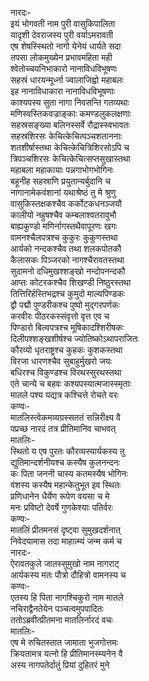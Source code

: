 नारदः-  
इयं भोगवती नाम पुरी वासुकिपालिता  
यादृशी देवराजस्य पुरी वर्याऽमरावती  
एष शेषस्स्थितो नागो येनेयं धार्यते सदा  
तपसा लोकमुख्येन प्रभावमहिता मही  
श्वेतोच्चयनिभाकारो नानाविधविभूषणः  
सहस्रं धारयन्मूर्ध्ना ज्वालाजिह्वो महाबलः  
इह नानाविधाकारा नानाविधविभूषणाः  
काश्यपस्य सुता नागा निवसन्ति गतव्यथाः  
मणिस्वस्तिकवज्राङ्काः कमण्डलुकलक्षणाः  
सहस्रसङ्ख्या बलिनस्सर्वे रौद्रास्स्वभावतः  
सहस्रशिरसः केचित्केचित्पञ्चशताननाः  
शतशीर्षास्तथा केचित्केचित्रिशिरसोऽपि च  
त्रिपञ्चशिरसः केचित्केचित्सप्तसुखास्तथा  
महाबला महाकायाः पन्नगाभोगभोगिनः  
बहूनीह सहस्राणि प्रयुतान्यर्बुदानि च  
नागानामेकवंशानां यथाश्रेष्ठं तु मे श्रुणु  
वासुकिस्तक्षकश्चैव कर्कोटकधनञ्जयौ  
कालीयो नहुषश्चैव कम्बलाश्वतरावुभौ  
बाह्यकुण्डो मणिर्नागस्तथैवापूरणः खगः  
वामनश्चैलपत्रश्च कुकुरः कुकुणस्तथा  
आर्यको नन्दकश्चैव तथा शलकपोतकौ  
कैलासकः पिञ्जरको नागश्चैरावतस्तथा  
सुदामनो दधिमुखश्शङ्खो नन्दोपनन्दकौ  
आप्तः कोटरकश्चैव शिखण्डी निष्ठुरस्तथा  
तित्तिरिर्हस्तिभद्रश्च कुमुदो माल्यपिण्डकः  
द्वौ पद्मौ पुण्डरीकश्च पुष्पो मुद्गरपर्णकः  
करवीरः पीठरकस्संवृत्तो वृत्त एव च  
पिण्डारो बिल्वपत्रश्च मूषिकादश्शिरीषकः  
दिलीपश्शङ्खशीर्षश्च ज्योतिष्कोऽथापराजितः  
कौरव्यो धृतराष्ट्रश्च कुहकः कुशकस्तथा  
विरजा धारणश्चैव सुबाहुर्मुखरो जयः  
बधिरश्च विकुण्डश्च विरथस्सुरथस्तथा  
एते चान्ये च बहवः कश्यपस्यात्मजास्स्मृताः  
मातले पश्य यद्यत्र कश्चित्ते रोचते वरः  
कण्वः-  
मातलिस्त्वेकमव्यग्रस्सततं सन्निरीक्ष्य वै  
पप्रच्छ नारदं तत्र प्रीतिमानिव चाभवत्  
मातलिः-  
स्थितो य एष पुरतः कौरव्यस्यार्यकस्य तु  
द्युतिमान्दर्शनीयश्च कस्यैष कुलनन्दनः  
कः पिता जननी चास्य कतमस्यैष भोगिनः  
वंशस्य कस्यैष महान्केतुभूत इव स्थितः  
प्रणिधानेन धैर्येण रूपेण वयसा च मे  
मनः प्रविष्टो देवर्षे गुणकेश्याः पतिर्वरः  
कण्वः-  
मातलिं प्रीतमनसं दृष्ट्वा सुमुखदर्शनात्  
निवेदयामास तदा माहात्म्यं जन्म कर्म च  
नारदः-  
ऐरावतकुले जातस्सुमुखो नाम नागराट्  
आर्यकस्य मतः पौत्रो दौहित्रो वामनस्य च  
कण्वः-  
एतस्य हि पिता नागश्चिकुरो नाम मातले  
नचिराद्वैनतेयेन पञ्चत्वमुपपादितः  
ततोऽब्रवीत्प्रीतमना मातलिर्नारदं वचः  
मातलिः-  
एष मे रुचितस्तात जामाता भुजगोत्तमः  
क्रियतामत्र यत्नो हि प्रीतिमानस्म्यनेन वै  
अस्य नागपतेर्दातुं प्रियां दुहितरं मुने  
